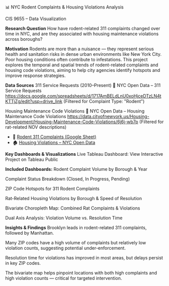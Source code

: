 📊 NYC Rodent Complaints & Housing Violations Analysis

CIS 9655 – Data Visualization

**Research Question**
How have rodent-related 311 complaints changed over time in NYC, and are they associated with housing maintenance violations across boroughs?

**Motivation**
Rodents are more than a nuisance — they represent serious health and sanitation risks in dense urban environments like New York City. Poor housing conditions often contribute to infestations. This project explores the temporal and spatial trends of rodent-related complaints and housing code violations, aiming to help city agencies identify hotspots and improve response strategies.

**Data Sources**
311 Service Requests (2010–Present)
🔗 NYC Open Data – 311 Service Requests
https://docs.google.com/spreadsheets/d/1717AmBELdLnU0xoHjceDTzLN4tKTTjZg/edit?usp=drive_link 
(Filtered for Complaint Type: "Rodent")

Housing Maintenance Code Violations
🔗 NYC Open Data – Housing Maintenance Code Violations
https://data.cityofnewyork.us/Housing-Development/Housing-Maintenance-Code-Violations/6j6j-wb7p
(Filtered for rat-related NOV descriptions)

- 🐀 [Rodent 311 Complaints (Google Sheet)](https://docs.google.com/spreadsheets/d/1717AmBELdLnU0xoHjceDTzLN4tKTTjZg/edit?usp=drive_link)
- 🏚️ [Housing Violations – NYC Open Data](https://data.cityofnewyork.us/Housing-Development/Housing-Maintenance-Code-Violations/6j6j-wb7p)

**Key Dashboards & Visualizations**
Live Tableau Dashboard:
View Interactive Project on Tableau Public

**Included Dashboards:**
Rodent Complaint Volume by Borough & Year

Complaint Status Breakdown (Closed, In Progress, Pending)

ZIP Code Hotspots for 311 Rodent Complaints

Rat-Related Housing Violations by Borough & Speed of Resolution

Bivariate Choropleth Map: Combined Rat Complaints & Violations

Dual Axis Analysis: Violation Volume vs. Resolution Time

**Insights & Findings**
Brooklyn leads in rodent-related 311 complaints, followed by Manhattan.

Many ZIP codes have a high volume of complaints but relatively low violation counts, suggesting potential under-enforcement.

Resolution time for violations has improved in most areas, but delays persist in key ZIP codes.

The bivariate map helps pinpoint locations with both high complaints and high violation counts — critical for targeted intervention.


